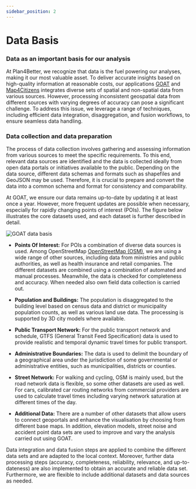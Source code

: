 ```yaml
---
sidebar_position: 2
---
```


# Data Basis


### Data as an important basis for our analysis

At Plan4Better, we recognize that data is the fuel powering our analyses, making it our most valuable asset. To deliver accurate insights based on high-quality information at reasonable costs, our applications [GOAT](/en/goat/ "What is GOAT?") and [Map4Citizens](/en/posts/2022-12-31-map4citizens/ "What is Map4Citzens?") integrates diverse sets of spatial and non-spatial data from various sources. However, processing inconsistent geospatial data from different sources with varying degrees of accuracy can pose a significant challenge. To address this issue, we leverage a range of techniques, including efficient data integration, disaggregation, and fusion workflows, to ensure seamless data handling.

### Data collection and data preparation

The process of data collection involves gathering and assessing information from various sources to meet the specific requirements. To this end, relevant data sources are identified and the data is collected ideally from open data portals or initiatives available to the public. Depending on the data source, different data schemas and formats such as shapefiles and GeoJSON may be used. Therefore, it is crucial to prepare and convert the data into a common schema and format for consistency and comparability.

At GOAT, we ensure our data remains up-to-date by updating it at least once a year. However, more frequent updates are possible when necessary, especially for rapidly changing points of interest (POIs). The figure below illustrates the core datasets used, and each dataset is further described in detail.

![GOAT data basis](/img/docs/data/original_files/data_en_blue.png "GOAT data basis")

- **Points Of Interest:** For POIs a combination of diverse data sources is used. Among OpenStreetMap [OpenStreetMap (OSM)](https://wiki.openstreetmap.org/), we are using a wide range of other sources, including data from ministries and public authorities, as well as health insurance and retail companies. The different datasets are combined using a combination of automated and manual processes. Meanwhile, the data is checked for completeness and accuracy. When needed also own field data collection is carried out. 

- **Population and Buildings:** The population is disaggregated to the building level based on census data and district or municipality population counts, as well as various land use data. The processing is supported by 3D city models where available.

- **Public Transport Network:** For the public transport network and schedule, GTFS (General Transit Feed Specification) data is used to provide realistic and temporal dynamic travel times for public transport. 

- **Administrative Boundaries:** The data is used to delimit the boundary of a geographical area under the jurisdiction of some governmental or administrative entities, such as municipalities, districts or counties.

- **Street Network:** For walking and cycling, OSM is mainly used, but the road network data is flexible, so some other datasets are used as well. For cars, calibrated car routing networks from commercial providers are used to calculate travel times including varying network saturation at different times of the day.

- **Additional Data:** There are a number of other datasets that allow users to connect geoportals and enhance the visualisation by choosing from different base maps. In addition, elevation models, street noise and accident point data sets are used to improve and vary the analysis carried out using GOAT. 

Data integration and data fusion steps are applied to combine the different data sets and are adapted to the local context. Moreover, further data processing steps (accuracy, completeness, reliability, relevance, and up-to-dateness) are also implemented to obtain an accurate and reliable data set. Furthermore, we are flexible to include additional datasets and data sources as needed.